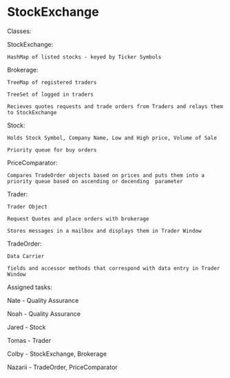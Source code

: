 # StockExchange

Classes:

StockExchange:

    HashMap of listed stocks - keyed by Ticker Symbols
  
Brokerage:

    TreeMap of registered traders
  
    TreeSet of logged in traders
  
    Recieves quotes requests and trade orders from Traders and relays them to StockExchange
  
Stock:

    Holds Stock Symbol, Company Name, Low and High price, Volume of Sale
  
    Priority queue for buy orders
  
PriceComparator:

    Compares TradeOrder objects based on prices and puts them into a priority queue based on ascending or decending  parameter
  
Trader:

    Trader Object
  
    Request Quotes and place orders with brokerage
  
    Stores messages in a mailbox and displays them in Trader Window
  
TradeOrder:

    Data Carrier
  
    fields and accessor methods that correspond with data entry in Trader Window
  
  
Assigned tasks: 

Nate - Quality Assurance

Noah - Quality Assurance

Jared - Stock

Tomas - Trader

Colby - StockExchange, Brokerage

Nazarii - TradeOrder, PriceComparator
